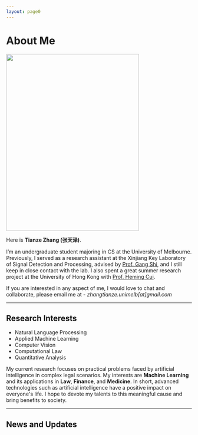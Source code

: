 ```yaml
---
layout: page0
---
```


# About Me

<img src="https://zhangtianze.com/MeJhiPli.png" class="floatpic" width="360" height="480">

Here is **Tianze Zhang (张天泽)**.

I’m an undergraduate student majoring in CS at the University of Melbourne. Previously, I served as a research assistant at the Xinjiang Key Laboratory of Signal Detection and Processing, advised by [Prof. Gang Shi](https://it.xju.edu.cn/info/1144/2113.htm), and I still keep in close contact with the lab. I also spent a great summer research project at the University of Hong Kong with [Prof. Heming Cui](https://www.cs.hku.hk/people/academic-staff/heming).

If you are interested in any aspect of me, I would love to chat and collaborate, please email me at - *zhangtianze.unimelb[at]gmail.com*

---

<!--## Academic Background

 - **July 2025 - Future:** The University of Melbourne (BSc, CS)
 - **Jan 2023 - June 2025:** Xinjiang Key Laboratory of Signal Detection and Processing(Research assistant)
 - **Sep 2022 - June 2024:** Xinjiang University (BSc, CS)(Transfer to UniMelb)
 - **July 2023 - Aug 2023:** The University of Hongkong(Summer research)

---
-->

<!--## Academic Milestones-->

<!-- Mar 2024：Very honored to receive the **Offer of Bachelor of Science** from **The University of Melbourne**. -->
<!-- July 2023：Very excited to join a **Summer reasearch** project at **The University of Hong Kong**.-->
<!-- Jan 2023：Very honored to join the **Xinjiang Key Laboratory of Signal Detection and Processing**.-->

<!--## Recommendation

- Recommendation Letter from [Prof. Gang Shi](https://it.xju.edu.cn/info/1144/2113.htm) , Xinjiang University
- Recommendation Letter from [Prof. Heming Cui](https://www.cs.hku.hk/people/academic-staff/heming) , The University of Hongkong.

---
-->

## Research Interests

 - Natural Language Processing
 - Applied Machine Learning
 - Computer Vision
 - Computational Law
 - Quantitative Analysis

My current research focuses on practical problems faced by artificial intelligence in complex legal scenarios. My interests are **Machine Learning** and its applications in **Law**, **Finance**, and **Medicine**. In short, advanced technologies such as artificial intelligence have a positive impact on everyone's life. I hope to devote my talents to this meaningful cause and bring benefits to society.

---

## News and Updates

<html lang="en">
<head>
    <meta charset="UTF-8">
    <meta name="viewport" content="width=device-width, initial-scale=1.0">
    <title>Academic Carousel</title>
    <style>
        .academic-carousel {
            --ac-primary: #2c3e50;
            --ac-secondary: #3498db;
            --ac-text-light: #ecf0f1;
            --ac-bg: #fff;
            font-family: system-ui, -apple-system, sans-serif;
            max-width: 750px;
            margin: 20px auto;
        }

        .academic-carousel * {
            margin: 0;
            padding: 0;
            box-sizing: border-box;
        }

        .academic-carousel .carousel-container {
            position: relative;
            height: 300px;
            border-radius: 12px;
            overflow: hidden;
            box-shadow: 0 10px 20px rgba(0,0,0,0.1);
            background: white;
        }

        .academic-carousel .content-carousel {
            display: flex;
            position: absolute;
            width: 73%;
            height: 100%;
            left: 0;
            transition: transform 0.6s cubic-bezier(0.4, 0, 0.2, 1);
        }

        .academic-carousel .content-item {
            flex: 0 0 100%;
            min-width: 100%;
            padding: 40px;
            background: var(--ac-bg);
            display: flex;
            flex-direction: column;
            justify-content: center;
            opacity: 0;
            transform: scale(0.9);
            transition: all 0.6s ease;
        }

        .academic-carousel .content-item.active {
            opacity: 1;
            transform: scale(1);
        }

        .academic-carousel .content-item h2 {
            color: var(--ac-primary);
            margin-bottom: 15px;
            font-size: 1.8em;
        }

        .academic-carousel .content-item p {
            color: #666;
            line-height: 1.6;
            font-size: 0.95em;
        }

        .academic-carousel .timeline-carousel {
            position: absolute;
            width: 27%;
            height: 100%;
            right: 0;
            background: var(--ac-primary);
            padding: 40px;
            display: flex;
            flex-direction: column;
            overflow-y: auto;
            scroll-behavior: smooth;
            scrollbar-width: none;
            -ms-overflow-style: none;
        }

        .academic-carousel .timeline-carousel::-webkit-scrollbar {
            display: none;
        }

        .academic-carousel .timeline-item {
            position: relative;
            padding-left: 30px;
            margin: 40px 0;
            opacity: 0.3;
            transition: all 0.4s ease;
            cursor: pointer;
            flex-shrink: 0;
        }

        .academic-carousel .timeline-item::before {
            content: '';
            position: absolute;
            left: 0;
            top: 5px;
            width: 12px;
            height: 12px;
            background: var(--ac-secondary);
            border-radius: 50%;
            border: 2px solid var(--ac-bg);
        }

        .academic-carousel .timeline-item.active {
            opacity: 1;
            transform: translateY(-50%);
        }

        .academic-carousel .timeline-date {
            color: var(--ac-text-light);
            font-weight: 600;
            margin-bottom: 5px;
            font-size: 0.95em;
        }

        .academic-carousel .timeline-desc {
            color: rgba(255,255,255,0.85);
            font-size: 0.85em;
            line-height: 1.4;
        }

        .academic-carousel .nav-arrows {
            position: absolute;
            top: 50%;
            transform: translateY(-50%);
            width: 100%;
            display: flex;
            justify-content: space-between;
            padding: 0 20px;
            z-index: 2;
            opacity: 0;
            visibility: hidden;
            transition: opacity 0.3s ease;
        }

        .academic-carousel:hover .nav-arrows {
            opacity: 1;
            visibility: visible;
        }

        .academic-carousel .arrow {
            cursor: pointer;
            width: 40px;
            height: 40px;
            background: rgba(255,255,255,0.9);
            border-radius: 50%;
            display: flex;
            align-items: center;
            justify-content: center;
            box-shadow: 0 2px 5px rgba(0,0,0,0.2);
            transition: transform 0.3s ease, background 0.2s ease;
            font-weight: 700;
            user-select: none;
        }

        .academic-carousel .arrow:hover {
            transform: scale(1.1);
            background: rgba(255,255,255,1);
        }

        @media (max-width: 768px) {
            .academic-carousel {
                max-width: 95%;
            }

            .academic-carousel .carousel-container {
                height: 500px;
            }

            .academic-carousel .content-carousel,
            .academic-carousel .timeline-carousel {
                width: 100%;
                height: 70%;
            }

            .academic-carousel .timeline-carousel {
                top: 70%;
                height: 30%;
                flex-direction: row;
                padding: 15px 20px;
                overflow-x: auto;
                scroll-snap-type: x mandatory;
            }

            .academic-carousel .timeline-item {
                margin: 0 15px;
                padding-left: 25px;
                min-width: 140px;
                scroll-snap-align: center;
                transform: none !important;
            }

            .academic-carousel .timeline-item.active {
                transform: none !important;
            }

            .academic-carousel .nav-arrows {
                opacity: 1;
                visibility: visible;
                padding: 0 10px;
            }

            .academic-carousel .arrow {
                width: 35px;
                height: 35px;
                font-size: 0.9em;
            }
        }
    </style>
</head>
<body>
<div class="academic-carousel">
    <div class="carousel-container">
        <div class="content-carousel">
            <div class="content-item active">
                <h2>Our Work</h2>
                <p>SWR-BIDeN: An Improved BIDeN Model for Severe Weather Removal in Image Processing was accepted by IJCNN2025</p>
            </div>
            <div class="content-item">
                <h2>Our Work</h2>
                <p>LightDrone-YOLO: A Novel Lightweight and Efficient Object Detection Network for Unmanned Aerial Vehicles was accepted by ICIC2025</p>
            </div>
            <div class="content-item">
                <h2>Our Work</h2>
                <p>Lightweight Remote Sensing Image Change Detection Based on Global Feature Fusion was accepted by ICIC2025</p>
            </div>
            <div class="content-item">
                <h2>Our Work</h2>
                <p>GlintNet: A Lightweight Global-Local Integration Network with Spatial-Channel Mixed Attention for ReID was accepted by ICIC2025</p>
            </div>
        </div>

        <div class="timeline-carousel">
            <div class="timeline-item active">
                <div class="timeline-date">2024-03</div>
                <div class="timeline-desc">Paper Acceptance</div>
            </div>
            <div class="timeline-item">
                <div class="timeline-date">2024-04</div>
                <div class="timeline-desc">Paper Acceptance</div>
            </div>
            <div class="timeline-item">
                <div class="timeline-date">2024-04</div>
                <div class="timeline-desc">Paper Acceptance</div>
            </div>
            <div class="timeline-item">
                <div class="timeline-date">2024-04</div>
                <div class="timeline-desc">Paper Acceptance</div>
            </div>
        </div>

        <div class="nav-arrows">
            <div class="arrow prev">←</div>
            <div class="arrow next">→</div>
        </div>
    </div>
</div>

<script>
    (function() {
        const container = document.querySelector('.academic-carousel');
        if (!container) return;

        // Configuration
        const config = {
            interval: 2500,
            keyboard: true,
            hoverPause: true,
            touchSensitivity: 50,
            wheelSpeed: 0.5,
            infiniteLoop: true  // 添加无限循环开关
        };

        // Component State
        let currentIndex = 0;
        let autoPlayTimer;
        let isTransitioning = false;
        const mobileMedia = window.matchMedia("(max-width: 768px)");

        // DOM Elements
        const items = container.querySelectorAll('.content-item');
        const timelineItems = container.querySelectorAll('.timeline-item');
        const prevBtn = container.querySelector('.prev');
        const nextBtn = container.querySelector('.next');
        const carousel = container.querySelector('.carousel-container');
        const contentCarousel = container.querySelector('.content-carousel');
        const timelineCarousel = container.querySelector('.timeline-carousel');

        // Core Functions
        function scrollToTimeline(index) {
            if (!mobileMedia.matches) return;

            const activeItem = timelineItems[index];
            const containerWidth = timelineCarousel.offsetWidth;
            const itemWidth = activeItem.offsetWidth;

            let scrollPosition = activeItem.offsetLeft - (containerWidth - itemWidth) / 2;
            const maxScroll = timelineCarousel.scrollWidth - containerWidth;
            scrollPosition = Math.max(0, Math.min(scrollPosition, maxScroll));

            timelineCarousel.scrollTo({
                left: scrollPosition,
                behavior: 'smooth'
            });
        }

        function centerTimelineItem() {
            if (mobileMedia.matches) return;

            const activeItem = timelineItems[currentIndex];
            const containerHeight = timelineCarousel.clientHeight;
            const itemHeight = activeItem.offsetHeight;
            const scrollPos = activeItem.offsetTop - (containerHeight - itemHeight) / 2;

            timelineCarousel.scrollTo({
                top: scrollPos,
                behavior: 'smooth'
            });
        }

        function updateActive() {
            items.forEach((item, i) => {
                item.classList.toggle('active', i === currentIndex);
            });

            timelineItems.forEach((item, i) => {
                const wasActive = item.classList.contains('active');
                const nowActive = i === currentIndex;

                item.classList.toggle('active', nowActive);

                if (nowActive) {
                    requestAnimationFrame(() => {
                        mobileMedia.matches ? scrollToTimeline(i) : centerTimelineItem();
                    });
                }
            });
        }

        function slideTo(index) {
            if (isTransitioning || index === currentIndex) return;

            isTransitioning = true;
            contentCarousel.style.transform = `translateX(-${index * 100}%)`;
            currentIndex = index;

            setTimeout(() => {
                updateActive();
                isTransitioning = false;
            }, 600);

            resetAutoPlay();
        }

        function slide(direction) {
            if (!config.infiniteLoop &&
                ((direction === 1 && currentIndex === items.length - 1) ||
                    (direction === -1 && currentIndex === 0))) {
                return;
            }

            const newIndex = (currentIndex + direction + items.length) % items.length;
            slideTo(newIndex);
        }
        // Auto-play Control
        function startAutoPlay() {
            if (!autoPlayTimer && config.infiniteLoop) {
                autoPlayTimer = setInterval(() => {
                    slide(1);  // 自动向后滑动
                }, config.interval);
            }
        }


        function resetAutoPlay() {
            clearInterval(autoPlayTimer);
            autoPlayTimer = null;
            startAutoPlay();
        }

        // Event Handlers
        function handleWheel(e) {
            if (mobileMedia.matches) return;

            e.preventDefault();
            timelineCarousel.scrollTop += e.deltaY * config.wheelSpeed;
        }

        function initEvents() {
            // Navigation
            prevBtn.addEventListener('click', () => slide(-1));
            nextBtn.addEventListener('click', () => slide(1));

            // Timeline Interaction
            timelineItems.forEach((item, index) => {
                item.addEventListener('click', () => slideTo(index));
            });

            // Keyboard
            if (config.keyboard) {
                document.addEventListener('keydown', (e) => {
                    if (document.activeElement !== document.body) return;
                    if (e.key === 'ArrowLeft') slide(-1);
                    if (e.key === 'ArrowRight') slide(1);
                });
            }

            // Hover Control
            if (config.hoverPause) {
                carousel.addEventListener('mouseenter', () => clearInterval(autoPlayTimer));
                carousel.addEventListener('mouseleave', startAutoPlay);
            }

            // Touch Handling
            let touchStartX = 0;
            carousel.addEventListener('touchstart', e => {
                touchStartX = e.touches[0].clientX;
            }, { passive: true });

            carousel.addEventListener('touchend', e => {
                const touchEndX = e.changedTouches[0].clientX;
                const deltaX = touchStartX - touchEndX;

                if (Math.abs(deltaX) > config.touchSensitivity) {
                    slide(deltaX > 0 ? 1 : -1);
                }
            }, { passive: true });

            // Wheel Handling
            timelineCarousel.addEventListener('wheel', handleWheel);
        }

        // Initialization
        function init() {
            updateActive();
            initEvents();
            startAutoPlay();

            // Responsive Handling
            window.addEventListener('resize', () => {
                if (!mobileMedia.matches) {
                    centerTimelineItem();
                }
            });
        }

        init();
    })();
</script>
</body>
</html>
